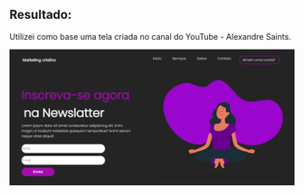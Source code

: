 ## Resultado:

Utilizei como base uma tela criada no canal do YouTube - Alexandre Saints.

<img src="/assets/pagina.PNG">
